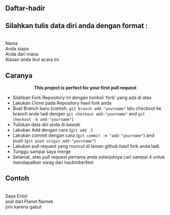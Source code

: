 ## Daftar-hadir
## Silahkan tulis data diri anda dengan format :

<br> Nama
<br> Anda siapa
<br> Anda dari mana
<br> Alasan anda ikut acara ini

## Caranya 

<p align="center"> <b>This project is perfect for your first pull request</b> </p>
          
- Silahkan Fork Repository ini dengan tombol 'fork' yang ada di atas
- Lakukan Clone pada Repository hasil fork anda
- Buat Branch baru (contoh. `git branch add-"yourname"` lalu checkout ke branch anda tadi dengan `git checkout add-"yourname"` and `git checkout -b add-"yourname"`)
- Tuliskan data diri anda di bawah
- Lakukan Add dengan cara (`git add .`)
- Lakukan commit dengan cara (`git commit -m "add-"yourname"`) and push (`git push origin add-"yourname"`)
- Lakukan pull request yang muncul di laman github hasil fork anda tadi.
- Tunggu sampai saya merge
- Selamat, atas pull request pertama anda selanjutnya cari sampai 4 untuk mendapatkan swag dari hacktoberfest 



## Contoh

<br> Saya Entol
<br> asal dari Planet Namek
<br> join karena gabut